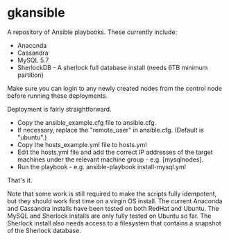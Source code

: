 # gkansible
A repository of Ansible playbooks. These currently include:

* Anaconda
* Cassandra
* MySQL 5.7
* SherlockDB - A sherlock full database install (needs 6TB minimum partition)

Make sure you can login to any newly created nodes from the control node before running these deployments.

Deployment is fairly straightforward.

* Copy the ansible_example.cfg file to ansible.cfg.
* If necessary, replace the "remote_user" in ansible.cfg. (Default is "ubuntu".)
* Copy the hosts_example.yml file to hosts.yml
* Edit the hosts.yml file and add the correct IP addresses of the target machines under the relevant machine group - e.g. [mysqlnodes].
* Run the playbook - e.g. ansible-playbook install-mysql.yml

That's it.

Note that some work is still required to make the scripts fully idempotent, but they should work first time on a virgin OS install. The current Anaconda and Cassandra installs have been tested on both RedHat and Ubuntu. The MySQL and Sherlock installs are only fully tested on Ubuntu so far.  The Sherlock install also needs access to a filesystem that contains a snapshot of the Sherlock database.
